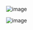 ![image](https://user-images.githubusercontent.com/60442877/234083649-d3352a0e-ce03-4e2b-b1ee-38e36265fc67.png)

![image](https://user-images.githubusercontent.com/60442877/234083768-5d3228b8-1a13-41a2-8aa2-ecb48a2d3e48.png)
